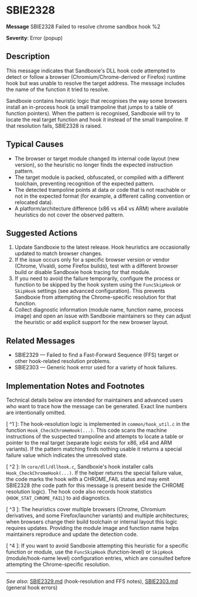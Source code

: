 # SBIE2328

**Message** SBIE2328 Failed to resolve chrome sandbox hook %2

**Severity**: Error (popup)

## Description

This message indicates that Sandboxie's DLL hook code attempted to detect or follow a browser (Chromium/Chrome-derived or Firefox) runtime hook but was unable to resolve the target address. The message includes the name of the function it tried to resolve.

Sandboxie contains heuristic logic that recognises the way some browsers install an in-process hook (a small trampoline that jumps to a table of function pointers). When the pattern is recognised, Sandboxie will try to locate the real target function and hook it instead of the small trampoline. If that resolution fails, SBIE2328 is raised.

## Typical Causes

- The browser or target module changed its internal code layout (new version), so the heuristic no longer finds the expected instruction pattern.
- The target module is packed, obfuscated, or compiled with a different toolchain, preventing recognition of the expected pattern.
- The detected trampoline points at data or code that is not reachable or not in the expected format (for example, a different calling convention or relocated data).
- A platform/architecture difference (x86 vs x64 vs ARM) where available heuristics do not cover the observed pattern.

## Suggested Actions

1. Update Sandboxie to the latest release. Hook heuristics are occasionally updated to match browser changes.
2. If the issue occurs only for a specific browser version or vendor (Chrome, Vivaldi, some Firefox builds), test with a different browser build or disable Sandboxie hook tracing for that module.
3. If you need to avoid the failure temporarily, configure the process or function to be skipped by the hook system using the `FuncSkipHook` or `SkipHook` settings (see advanced configuration). This prevents Sandboxie from attempting the Chrome-specific resolution for that function.
4. Collect diagnostic information (module name, function name, process image) and open an issue with Sandboxie maintainers so they can adjust the heuristic or add explicit support for the new browser layout.

## Related Messages

- SBIE2329 — Failed to find a Fast-Forward Sequence (FFS) target or other hook-related resolution problems.
- SBIE2303 — Generic hook error used for a variety of hook failures.

## Implementation Notes and Footnotes

Technical details below are intended for maintainers and advanced users who want to trace how the message can be generated. Exact line numbers are intentionally omitted.

[ ^1 ]: The hook-resolution logic is implemented in `common/hook_util.c` in the function `Hook_CheckChromeHook(...)`. This code scans the machine instructions of the suspected trampoline and attempts to locate a table or pointer to the real target (separate logic exists for x86, x64 and ARM variants). If the pattern matching finds nothing usable it returns a special failure value which indicates the unresolved state.

[ ^2 ]: In `core/dll/dllhook.c`, Sandboxie's hook installer calls `Hook_CheckChromeHook(...)`. If the helper returns the special failure value, the code marks the hook with a CHROME_FAIL status and may emit SBIE2328 (the code path for this message is present beside the CHROME resolution logic). The hook code also records hook statistics (`HOOK_STAT_CHROME_FAIL`) to aid diagnostics.

[ ^3 ]: The heuristics cover multiple browsers (Chrome, Chromium derivatives, and some Firefox/launcher variants) and multiple architectures; when browsers change their build toolchain or internal layout this logic requires updates. Providing the module image and function name helps maintainers reproduce and update the detection code.

[ ^4 ]: If you want to avoid Sandboxie attempting this heuristic for a specific function or module, use the `FuncSkipHook` (function-level) or `SkipHook` (module/hook-name level) configuration entries, which are consulted before attempting the Chrome-specific resolution.

---

_See also_: [SBIE2329.md](SBIE2329.md) (hook-resolution and FFS notes), [SBIE2303.md](SBIE2303.md) (general hook errors)

